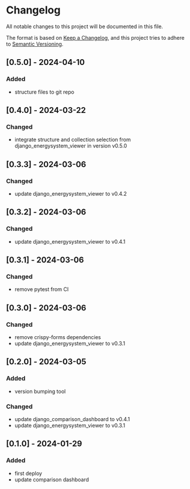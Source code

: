 # Changelog
All notable changes to this project will be documented in this file.

The format is based on [Keep a Changelog](https://keepachangelog.com/en/1.0.0/),
and this project tries to adhere to [Semantic Versioning](https://semver.org/spec/v2.0.0.html).

## [0.5.0] - 2024-04-10
### Added
- structure files to git repo

## [0.4.0] - 2024-03-22
### Changed
- integrate structure and collection selection from django_energysystem_viewer in version v0.5.0

## [0.3.3] - 2024-03-06
### Changed
- update django_energysystem_viewer to v0.4.2

## [0.3.2] - 2024-03-06
### Changed
- update django_energysystem_viewer to v0.4.1

## [0.3.1] - 2024-03-06
### Changed
- remove pytest from CI

## [0.3.0] - 2024-03-06
### Changed
- remove crispy-forms dependencies
- update django_energysystem_viewer to v0.3.1

## [0.2.0] - 2024-03-05
### Added
- version bumping tool

### Changed
- update django_comparison_dashboard to v0.4.1
- update django_energysystem_viewer to v0.3.1

## [0.1.0] - 2024-01-29
### Added
- first deploy
- update comparison dashboard
